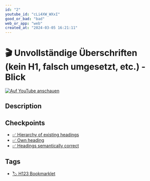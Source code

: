 ```yaml
---
id: "2"
youtube_id: "cLi4XW_WXxI"
good_or_bad: "bad"
web_or_app: "web"
created_at: "2024-03-05 16:21:11"
---
```


# 🎬 Unvollständige Überschriften (kein H1, falsch umgesetzt, etc.) - Blick

[![Auf YouTube anschauen](https://img.youtube.com/vi/cLi4XW_WXxI/sddefault.jpg)](https://youtu.be/cLi4XW_WXxI)

## Description



## Checkpoints

- [✅ Hierarchy of existing headings](/wcag/1.3.1a-headings-structure/hierarchy-of-existing-headings)
- [✅ Own heading](/wcag/1.3.1a-headings-structure/own-heading)
- [✅ Headings semantically correct](/wcag/1.3.1a-headings-structure/headings-semantically-correct)

## Tags

- [🏷️ H123 Bookmarklet](/tags/h123-bookmarklet)